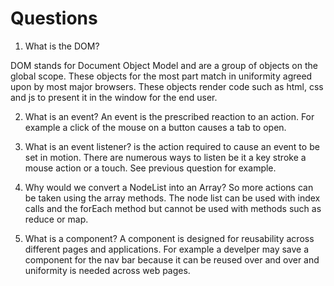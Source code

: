 # Questions

1. What is the DOM?

DOM stands for Document Object Model and are a group of objects on the global scope. These objects for the most part match in uniformity agreed upon by most major browsers. These objects render code such as html, css and js to present it in the window for the end user.

2. What is an event?
An event is the prescribed reaction to an action. For example a click of the mouse on a button causes a tab to open. 

3. What is an event listener?
is the action required to cause an event to be set in motion. There are numerous ways to listen be it a key stroke a mouse action or a touch. See previous question for example. 

4. Why would we convert a NodeList into an Array?
So more actions can be taken using the array methods. The node list can be used with index calls and the forEach method but cannot be used with methods such as reduce or map.

5. What is a component? 
A component is designed for reusability across different pages and applications. For example a develper may save a component for the nav bar because it can be reused over and over and uniformity is needed across web pages.